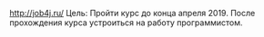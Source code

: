 http://job4j.ru/
Цель: Пройти курс до конца апреля 2019.
      После прохождения курса устроиться на работу программистом. 